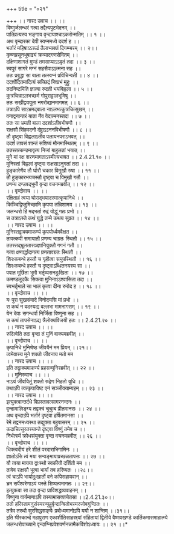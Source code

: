 +++
title = "०२१"

+++
।। नारद उवाच ।। ।।  
विष्णुर्जलन्धरं गत्वा तद्दैत्यपुटभेदनम् ।।  
पातिव्रत्यस्य भङ्गाय वृन्दायाश्चाऽकरोन्मतिम् ।। १ ।।  
अथ वृन्दारका देवी स्वप्नमध्ये ददर्श ह ।।  
भर्तारं महिषाऽऽरूढं तैलाभ्यक्तं दिगम्म्बरम् ।। २।।  
कृष्णप्रसूनभूषाढ्यं क्रव्यादगणसेवितम् ।।  
दक्षिणाशागतं मुण्डं तमसाप्याऽऽवृतं तदा ।। ३ ।।  
स्वपुरं सागरे मग्नं सहसैवाऽऽत्मना सह ।।  
ततः प्रबुद्धा सा बाला तत्स्वप्नं प्रविचिन्वती ।। ४ ।।  
ददर्शोदितमादित्यं सच्छिद्रं निष्प्रभं मुहुः ।।  
तदनिष्टमिति ज्ञात्वा रुदती भयविह्वला ।। ५ ।।  
कुत्रचिन्नाऽलभच्छर्म गोपुराट्टालभूमिषु ।।  
ततः सखीद्वययुता नगरोद्यानमागमत् ।। ६ ।।  
तत्राऽपि साऽभ्रमद्बाला नाऽलभत्कुत्रचित्सुखम् ।।  
वनाद्वनान्तरं याता नैव वेदात्मनस्तदा ।। ७ ।।  
ततः सा भ्रमती बाला ददर्शाऽतीवभीषणौ ।।  
राक्षसौ सिंहवदनौ दंष्ट्राऽऽननविभीषणौ ।। ८ ।।  
तौ दृष्ट्वा विह्वलाऽतीव पलायनपराऽभवत् ।।  
ददर्श तापसं शान्तं सशिष्यं मौनमास्थितम् ।। ९ ।।  
ततस्तत्कण्ठमावृत्य निजां बाहुलतां भयात् ।।  
मुने मां रक्ष शरणमागताऽस्मीत्यभाषत ।। 2.4.21.१० ।।  
मुनिस्तां विह्वलां दृष्ट्वा राक्षसाऽनुगतां तदा ।।  
हुङ्कारेणैव तौ घोरौ चकार विमुखौ रुषा ।। ११ ।।  
तौ हुङ्कारभयत्रस्तौ दृष्ट्वा च विमुखौ गतौ ।।  
प्रणम्य दण्डवद्भूमौ वृन्दा वचनमब्रवीत् ।। १२ ।।  
।। वृन्दोवाच ।। ।।  
रक्षिताहं त्वया घोराद्भयादस्मात्कृपानिधे ।।  
किञ्चिद्विप्तुमिच्छामि कृपया तन्निशामय ।। १३ ।।  
जलन्धरो हि मद्भर्ता रुद्रं योद्धुं गतः प्रभो ।।  
स तत्राऽस्ते कथं युद्धे तन्मे कथय सुव्रत ।। १४ ।।  
।। नारद उवाच ।। ।।  
मुनिस्तद्वाक्यमाकर्ण्य कृपयोर्ध्वमवैक्षत ।।  
तावत्कपी समायातौ प्रणम्य चाग्रतः स्थितौ ।। १५ ।।  
ततस्तद्भ्रूलतासञ्ज्ञानियुक्तौ गगनं गतौ ।।  
गत्वा क्षणार्द्धादागत्य प्रणतावग्रतः स्थितौ ।।  
शिरःकबन्धे हस्तौ च गृहीत्वा समुपस्थितौ ।। १६ ।।  
शिरःकबन्धे हस्तौ च दृष्ट्वाऽब्धितनयस्य सा ।।  
पपात मूर्छिता भूमौ भर्तृव्यसनदुःखिता ।। १७ ।।  
कमण्डलूदकैः सिक्त्वा मुनिनाऽऽश्वासिता तदा ।।  
स्वभर्तृभाले सा भालं कृत्वा दीना रुरोद ह ।। १८ ।।  
।। वृन्दोवाच ।। ।।  
यः पुरा सुखसंवादे विनोदयसि मां प्रभो ।।  
स कथं न वदस्यद्य वल्लभा मामनागसम् ।। १९ ।।  
येन देवाः सगन्धर्वा निर्जिता विष्णुना सह ।।  
स कथं तापसेनाऽद्य त्रैलोक्यविजयी हतः ।। 2.4.21.२० ।।  
।। नारद उवाच ।। ।।  
रुदित्वेति तदा वृन्दा तं मुनिं वाक्यमब्रवीत् ।।  
।। वृन्दोवाच ।। ।।  
कृपानिधे मुनिश्रेष्ठ जीवयैनं मम प्रियम् ।।२१।।  
त्वमेवास्य मुने शक्तो जीवनाय मतो मम  
।। नारद उवाच ।। ।।  
इति तद्वाक्यमाकर्ण्य प्रहसन्मुनिरब्रवीत् ।। २२ ।।  
।। मुनिरुवाच ।। ।।  
नाऽयं जीवयितुं शक्तो रुद्रेण निहतो युधि ।।  
तथाऽपि त्वत्कृपाविष्ट एनं सञ्जीवयाम्यहम् ।। २३ ।।  
।। नारद उवाच ।। ।।  
इत्युक्त्वान्तर्दधे विप्रस्तावत्सागरनन्दनः ।।  
वृन्दामालिङ्ग्य तद्वक्त्रं चुचुम्ब प्रीतमानसः ।। २४ ।।  
अथ वृन्दाऽपि भर्तारं दृष्ट्वा हर्षितमानसा ।।  
रेमे तद्वनमध्यस्था तद्युक्ता बहुवासरम् ।। २५ ।।  
कदाचित्सुरतस्यान्ते दृष्ट्वा विष्णुं तमेव च ।।  
निर्भर्त्स्य क्रोधसंयुक्ता वृन्दा वचनमब्रवीत् ।। २६ ।।  
।। वृन्दोवाच ।। ।।  
धिक्त्वदीयं हरे शीलं परदाराभिगामिनः ।।  
ज्ञातोऽसि त्वं मया सम्यङ्मायाप्रच्छन्नतापसः ।। २७ ।।  
यौ त्वया मायया द्वाःस्थौ स्वकीयौ दर्शितौ मम ।।  
तावेव राक्षसौ भूत्वा भार्यां तव हरिष्यतः ।।२८।।  
त्वं चाऽपि भार्यादुःखार्तो वने कपिसहायवान् ।।  
भ्रम सर्पेश्वरेणाऽयं यस्ते शिष्यत्वमागतः ।। २९।।  
इत्युक्त्वा सा तदा वृन्दा प्राविशद्धव्यवाहनम् ।।  
विष्णुना वार्यमाणाऽपि तस्यामासक्तचेतसा ।।2.4.21.३०।।  
ततो हरिस्तामनुसंस्मरन्मुहुर्वृन्दान्वितोभस्मरजोवगुण्ठितः ।।  
तत्रैव तस्थौ सुरसिद्धसङ्घैः प्रबोध्यमानोऽपि ययौ न शान्तिम् ।।३१।।  
इति श्रीस्कान्दे महापुराण एकाशीतिसाहस्र्यां संहितायां द्वितीये वैष्णवखण्डे कार्तिकमासमाहात्म्ये जलन्धरोपाख्याने वृन्दाग्निप्रवेशवर्णनन्नामैकविंशोऽध्यायः ।। २१ ।।*
